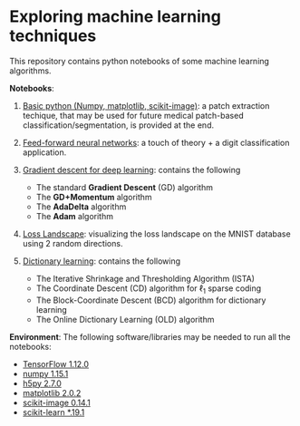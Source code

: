 # Exploring machine learning techniques

This repository contains python notebooks of some machine learning algorithms.

**Notebooks**:
1. [Basic python (Numpy, matplotlib, scikit-image)](notebooks/101_python.ipynb): a patch extraction techique, that may be used
for future medical patch-based classification/segmentation,  is provided at the end.

2. [Feed-forward neural networks](notebooks/102_feedforward_neural_networks.ipynb): a touch of theory + a digit classification application.

3. [Gradient descent for deep learning](notebooks/Gradient_Methods.ipynb): contains the following
    - The standard **Gradient Descent** (GD) algorithm
    - The **GD+Momentum** algorithm
    - The **AdaDelta** algorithm 
    - The **Adam** algorithm

4. [Loss Landscape](notebooks/Loss_landscape.ipynb): visualizing the loss landscape on the MNIST database using 2 random directions.

5. [Dictionary learning](notebooks/Dictionary_Learning.ipynb): contains the following
    - The Iterative Shrinkage and Thresholding Algorithm (ISTA)
    - The Coordinate Descent (CD) algorithm for $\ell_1$ sparse coding
    - The Block-Coordinate Descent (BCD) algorithm for dictionary learning
    - The Online Dictionary Learning (OLD) algorithm


**Environment**: The following software/libraries may be needed to run all the notebooks:
- [TensorFlow 1.12.0](https://tensorflow.org)
- [numpy 1.15.1](https://docs.scipy.org/doc/numpy/user/quickstart.html)  
- [h5py 2.7.0](http://docs.h5py.org/en/stable/build.html#install)
- [matplotlib 2.0.2](https://matplotlib.org/users/installing.html)
- [scikit-image 0.14.1](https://scikit-image.org)
- [scikit-learn *.19.1](https://scikit-learn.org)
 